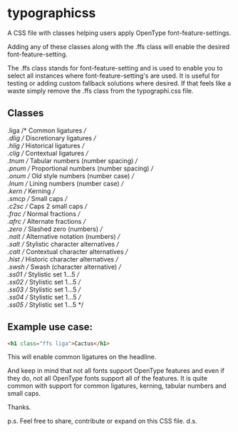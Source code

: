 typographicss
=============

A CSS file with classes helping users apply OpenType font-feature-settings.

Adding any of these classes along with the .ffs class will enable the desired font-feature-setting.

The .ffs class stands for font-feature-setting and is used to enable you to select all instances where font-feature-setting's are used.
It is useful for testing or adding custom fallback solutions where desired.
If that feels like a waste simply remove the .ffs class from the typographi.css file.

## Classes

.liga /* Common ligatures */<br/>
.dlig /* Discretionary ligatures */<br/>
.hlig /* Historical ligatures */<br/>
.clig /* Contextual ligatures */<br/>
.tnum /* Tabular numbers (number spacing) */<br/>
.pnum /* Proportional numbers (number spacing) */<br/>
.onum /* Old style numbers (number case) */<br/>
.lnum /* Lining numbers (number case) */<br/>
.kern /* Kerning */<br/>
.smcp /* Small caps */<br/>
.c2sc /* Caps 2 small caps */<br/>
.frac /* Normal fractions */<br/>
.afrc /* Alternate fractions */<br/>
.zero /* Slashed zero (numbers) */<br/>
.nalt /* Alternative notation (numbers) */<br/>
.salt /* Stylistic character alternatives */<br/>
.calt /* Contextual character alternatives */<br/>
.hist /* Historic character alternatives */<br/>
.swsh /* Swash (character alternative) */<br/>
.ss01 /* Stylistic set 1…5 */<br/>
.ss02 /* Stylistic set 1…5 */<br/>
.ss03 /* Stylistic set 1…5 */<br/>
.ss04 /* Stylistic set 1…5 */<br/>
.ss05 /* Stylistic set 1…5 */<br/>

## Example use case:

```html
<h1 class="ffs liga">Cactus</h1>
```

This will enable common ligatures on the headline.

And keep in mind that not all fonts support OpenType features and even if they do, not all OpenType fonts support all of the features.
It is quite common with support for common ligatures, kerning, tabular numbers and small caps.

Thanks.

p.s. Feel free to share, contribute or expand on this CSS file. d.s.
